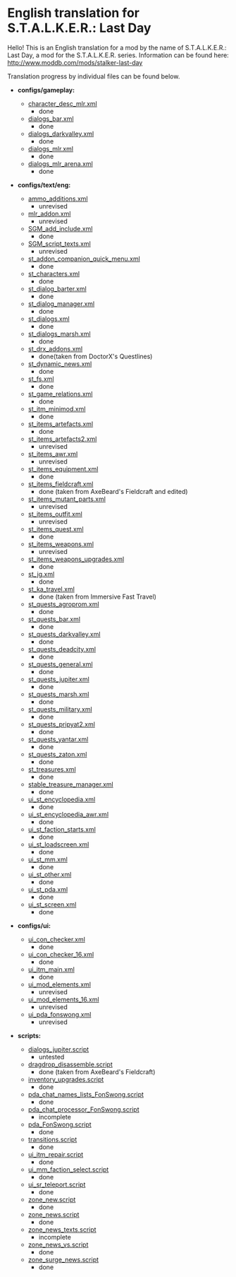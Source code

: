 # English translation for S.T.A.L.K.E.R.: Last Day
Hello! This is an English translation for a mod by the name of S.T.A.L.K.E.R.: Last Day, a mod for the S.T.A.L.K.E.R. series. Information can be found here: http://www.moddb.com/mods/stalker-last-day

Translation progress by individual files can be found below.

- **configs/gameplay:**
	- [character_desc_mlr.xml](gamedata/configs/gameplay/character_desc_mlr.xml)
		- done
	- [dialogs_bar.xml](gamedata/configs/gameplay/dialogs_bar.xml)
		- done
	- [dialogs_darkvalley.xml](gamedata/configs/gameplay/dialogs_darkvalley.xml)
		- done
	- [dialogs_mlr.xml](gamedata/configs/gameplay/dialogs_mlr.xml)
		- done
	- [dialogs_mlr_arena.xml](gamedata/configs/gameplay/dialogs_mlr_arena.xml)
		- done

- **configs/text/eng:**
	- [ammo_additions.xml](gamedata/configs/text/eng/ammo_additions.xml)
		- unrevised
	- [mlr_addon.xml](gamedata/configs/text/eng/mlr_addon.xml)
		- unrevised
	- [SGM_add_include.xml](gamedata/configs/text/eng/SGM_add_include.xml)
		- done
	- [SGM_script_texts.xml](gamedata/configs/text/eng/SGM_script_texts.xml)
		- unrevised
	- [st_addon_companion_quick_menu.xml](gamedata/configs/text/eng/st_addon_companion_quick_menu.xml)
		- done
	- [st_characters.xml](gamedata/configs/text/eng/st_characters.xml)
		- done
	- [st_dialog_barter.xml](gamedata/configs/text/eng/st_dialog_barter.xml)
		- done
	- [st_dialog_manager.xml](gamedata/configs/text/eng/st_dialog_manager.xml)
		- done
	- [st_dialogs.xml](gamedata/configs/text/eng/st_dialogs.xml)
		- done
	- [st_dialogs_marsh.xml](gamedata/configs/text/eng/st_dialogs_marsh.xml)
		- done
	- [st_drx_addons.xml](gamedata/configs/text/eng/st_drx_addons.xml)
		- done(taken from DoctorX's Questlines)
	- [st_dynamic_news.xml](gamedata/configs/text/eng/st_dynamic_news.xml)
		- done
	- [st_fs.xml](gamedata/configs/text/eng/st_fs.xml)
		- done
	- [st_game_relations.xml](gamedata/configs/text/eng/st_game_relations.xml)
		- done
	- [st_itm_minimod.xml](gamedata/configs/text/eng/st_itm_minimod.xml)
		- done
	- [st_items_artefacts.xml](gamedata/configs/text/eng/st_items_artefacts.xml)
		- done
	- [st_items_artefacts2.xml](gamedata/configs/text/eng/st_items_artefacts2.xml)
		- unrevised
	- [st_items_awr.xml](gamedata/configs/text/eng/st_items_awr.xml)
		- unrevised
	- [st_items_equipment.xml](gamedata/configs/text/eng/st_items_equipment.xml)
		- done
	- [st_items_fieldcraft.xml](gamedata/configs/text/eng/st_items_fieldcraft.xml)
		- done	(taken from AxeBeard's Fieldcraft and edited)
	- [st_items_mutant_parts.xml](gamedata/configs/text/eng/st_items_mutant_parts.xml)
		- unrevised
	- [st_items_outfit.xml](gamedata/configs/text/eng/st_items_outfit.xml)
		- unrevised
	- [st_items_quest.xml](gamedata/configs/text/eng/st_items_quest.xml)
		- done
	- [st_items_weapons.xml](gamedata/configs/text/eng/st_items_weapons.xml)
		- unrevised
	- [st_items_weapons_upgrades.xml](gamedata/configs/text/eng/st_items_weapons_upgrades.xml)
		- done
	- [st_jg.xml](gamedata/configs/text/eng/st_jg.xml)
		- done
	- [st_ka_travel.xml](gamedata/configs/text/eng/st_ka_travel.xml)
		- done		(taken from Immersive Fast Travel)
	- [st_quests_agroprom.xml](gamedata/configs/text/eng/st_quests_agroprom.xml)
		- done
	- [st_quests_bar.xml](gamedata/configs/text/eng/st_quests_bar.xml)
		- done
	- [st_quests_darkvalley.xml](gamedata/configs/text/eng/st_quests_darkvalley.xml)
		- done
	- [st_quests_deadcity.xml](gamedata/configs/text/eng/st_quests_deadcity.xml)
		- done
	- [st_quests_general.xml](gamedata/configs/text/eng/st_quests_general.xml)
		- done
	- [st_quests_jupiter.xml](gamedata/configs/text/eng/st_quests_jupiter.xml)
		- done
	- [st_quests_marsh.xml](gamedata/configs/text/eng/st_quests_marsh.xml)
		- done
	- [st_quests_military.xml](gamedata/configs/text/eng/st_quests_military.xml)
		- done
	- [st_quests_pripyat2.xml](gamedata/configs/text/eng/st_quests_pripyat2.xml)
		- done
	- [st_quests_yantar.xml](gamedata/configs/text/eng/st_quests_yantar.xml)
		- done
	- [st_quests_zaton.xml](gamedata/configs/text/eng/st_quests_zaton.xml)
		- done
	- [st_treasures.xml](gamedata/configs/text/eng/st_treasures.xml)
		- done
	- [stable_treasure_manager.xml](gamedata/configs/text/eng/stable_treasure_manager.xml)
		- done
	- [ui_st_encyclopedia.xml](gamedata/configs/text/eng/ui_st_encyclopedia.xml)
		- done
	- [ui_st_encyclopedia_awr.xml](gamedata/configs/text/eng/ui_st_encyclopedia_awr.xml)
		- done
	- [ui_st_faction_starts.xml](gamedata/configs/text/eng/ui_st_faction_starts.xml)
		- done
	- [ui_st_loadscreen.xml](gamedata/configs/text/eng/ui_st_loadscreen.xml)
		- done
	- [ui_st_mm.xml](gamedata/configs/text/eng/ui_st_mm.xml)
		- done
	- [ui_st_other.xml](gamedata/configs/text/eng/ui_st_other.xml)
		- done
	- [ui_st_pda.xml](gamedata/configs/text/eng/ui_st_pda.xml)
		- done
	- [ui_st_screen.xml](gamedata/configs/text/eng/ui_st_screen.xml)
		- done

- **configs/ui:**
	- [ui_con_checker.xml](gamedata/configs/ui/ui_con_checker.xml)
		- done
	- [ui_con_checker_16.xml](gamedata/configs/ui/ui_con_checker_16.xml)
		- done
	- [ui_itm_main.xml](gamedata/configs/ui/ui_itm_main.xml)
		- done
	- [ui_mod_elements.xml](gamedata/configs/ui/ui_mod_elements.xml)
		- unrevised
	- [ui_mod_elements_16.xml](gamedata/configs/ui/ui_mod_elements_16.xml)
		- unrevised
	- [ui_pda_fonswong.xml](gamedata/configs/ui/ui_pda_fonswong.xml)
		- unrevised

- **scripts:**
	- [dialogs_jupiter.script](gamedata/scripts/dialogs_jupiter.script)
		- untested
	- [dragdrop_disassemble.script](gamedata/scripts/dragdrop_disassemble.script)
		- done		(taken from AxeBeard's Fieldcraft)
	- [inventory_upgrades.script](gamedata/scripts/inventory_upgrades.script)
		- done
	- [pda_chat_names_lists_FonSwong.script](gamedata/scripts/pda_chat_names_lists_FonSwong.script)
		- done
	- [pda_chat_processor_FonSwong.script](gamedata/scripts/pda_chat_processor_FonSwong.script)
		- incomplete
	- [pda_FonSwong.script](gamedata/scripts/pda_FonSwong.script)
		- done
	- [transitions.script](gamedata/scripts/transitions.script)
		- done
	- [ui_itm_repair.script](gamedata/scripts/ui_itm_repair.script)
		- done
	- [ui_mm_faction_select.script](gamedata/scripts/ui_mm_faction_select.script)
		- done
	- [ui_sr_teleport.script](gamedata/scripts/ui_sr_teleport.script)
		- done
	- [zone_new.script](gamedata/scripts/zone_new.script)
		- done
	- [zone_news.script](gamedata/scripts/zone_news.script)
		- done
	- [zone_news_texts.script](gamedata/scripts/zone_news_texts.script)
		- incomplete
	- [zone_news_vs.script](gamedata/scripts/zone_news_vs.script)
		- done
	- [zone_surge_news.script](gamedata/scripts/zone_surge_news.script)
		- done
